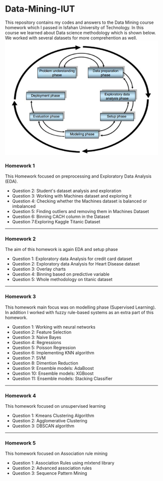 # Data-Mining-IUT
This repository contains my codes and answers to the Data Mining course homework which I passed in Isfahan University of Technology. In this course we learned about Data science methodology which is shown below. We worked with several datasets for more comprehention as well.
![Image alt text](/img_1.PNG)
### Homework 1
This Homework focused on preprocessing and Exploratory Data Analysis (EDA).
- Question 2: Student's dataset analysis and exploration
- Question 3: Working with Machines dataset and exploring it
- Question 4: Checking whether the Machines dataset is balanced or imbalanced
- Question 5: Finding outliers and removing them in Machines Dataset
- Question 6: Binning CACH column in the Dataset
- Question 7:Exploring Kaggle Titanic Dataset
-----
### Homework 2
The aim of this homework is again EDA and setup phase
- Question 1: Exploratory data Analysis for credit card dataset
- Question 2: Exploratory data Analysis for Heart Disease dataset
- Question 3: Overlay charts
- Question 4: Binning based on predictive variable
- Question 5: Whole methodology on titanic dataset
-----
### Homework 3
This homework main focus was on modelling phase (Supervised Learning). In addition I worked with fuzzy rule-based systems as an extra part of this homework.
- Question 1: Working with neural networks
- Question 2: Feature Selection
- Question 3: Naive Bayes
- Question 4: Regressions
- Question 5: Poisson Regression
- Question 6: Implementing KNN algorithm
- Question 7: SVM
- Question 8: Dimention Reduction
- Question 9: Ensemble models: AdaBoost
- Question 10: Ensemble models: XGBoost
- Question 11: Ensemble models: Stacking Classifier
-----
### Homework 4
This homework focused on unsupervised learning
- Question 1: Kmeans Clustering Algorithm
- Question 2: Agglomerative Clustering
- Question 3: DBSCAN algorithm
-----
### Homework 5
This homework focused on Association rule mining
- Question 1: Association Rules using mlxtend library
- Question 2: Advanced association rules
- Question 3: Sequence Pattern Mining

